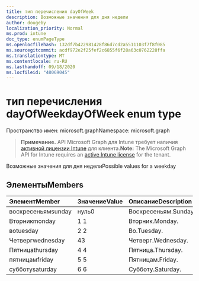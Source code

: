 ```yaml
---
title: тип перечисления dayOfWeek
description: Возможные значения для дня недели
author: dougeby
localization_priority: Normal
ms.prod: intune
doc_type: enumPageType
ms.openlocfilehash: 132df7b422981428f86d7cd2a5511103f7f8f085
ms.sourcegitcommit: acdf972e2f25fef2c6855f6f28a63c0762228ffa
ms.translationtype: MT
ms.contentlocale: ru-RU
ms.lasthandoff: 09/18/2020
ms.locfileid: "48069045"
---
```

# <a name="dayofweek-enum-type"></a><span data-ttu-id="e158e-103">тип перечисления dayOfWeek</span><span class="sxs-lookup"><span data-stu-id="e158e-103">dayOfWeek enum type</span></span>

<span data-ttu-id="e158e-104">Пространство имен: microsoft.graph</span><span class="sxs-lookup"><span data-stu-id="e158e-104">Namespace: microsoft.graph</span></span>

> <span data-ttu-id="e158e-105">**Примечание.** API Microsoft Graph для Intune требует наличия [активной лицензии Intune](https://go.microsoft.com/fwlink/?linkid=839381) для клиента.</span><span class="sxs-lookup"><span data-stu-id="e158e-105">**Note:** The Microsoft Graph API for Intune requires an [active Intune license](https://go.microsoft.com/fwlink/?linkid=839381) for the tenant.</span></span>

<span data-ttu-id="e158e-106">Возможные значения для дня недели</span><span class="sxs-lookup"><span data-stu-id="e158e-106">Possible values for a weekday</span></span>

## <a name="members"></a><span data-ttu-id="e158e-107">Элементы</span><span class="sxs-lookup"><span data-stu-id="e158e-107">Members</span></span>
|<span data-ttu-id="e158e-108">Элемент</span><span class="sxs-lookup"><span data-stu-id="e158e-108">Member</span></span>|<span data-ttu-id="e158e-109">Значение</span><span class="sxs-lookup"><span data-stu-id="e158e-109">Value</span></span>|<span data-ttu-id="e158e-110">Описание</span><span class="sxs-lookup"><span data-stu-id="e158e-110">Description</span></span>|
|:---|:---|:---|
|<span data-ttu-id="e158e-111">воскресеньям</span><span class="sxs-lookup"><span data-stu-id="e158e-111">sunday</span></span>|<span data-ttu-id="e158e-112">нуль</span><span class="sxs-lookup"><span data-stu-id="e158e-112">0</span></span>|<span data-ttu-id="e158e-113">Воскресеньям.</span><span class="sxs-lookup"><span data-stu-id="e158e-113">Sunday.</span></span>|
|<span data-ttu-id="e158e-114">Вторник</span><span class="sxs-lookup"><span data-stu-id="e158e-114">monday</span></span>|<span data-ttu-id="e158e-115">1 </span><span class="sxs-lookup"><span data-stu-id="e158e-115">1</span></span>|<span data-ttu-id="e158e-116">Вторник.</span><span class="sxs-lookup"><span data-stu-id="e158e-116">Monday.</span></span>|
|<span data-ttu-id="e158e-117">во</span><span class="sxs-lookup"><span data-stu-id="e158e-117">tuesday</span></span>|<span data-ttu-id="e158e-118">2 </span><span class="sxs-lookup"><span data-stu-id="e158e-118">2</span></span>|<span data-ttu-id="e158e-119">Во.</span><span class="sxs-lookup"><span data-stu-id="e158e-119">Tuesday.</span></span>|
|<span data-ttu-id="e158e-120">Четверг</span><span class="sxs-lookup"><span data-stu-id="e158e-120">wednesday</span></span>|<span data-ttu-id="e158e-121">4</span><span class="sxs-lookup"><span data-stu-id="e158e-121">3</span></span>|<span data-ttu-id="e158e-122">Четверг.</span><span class="sxs-lookup"><span data-stu-id="e158e-122">Wednesday.</span></span>|
|<span data-ttu-id="e158e-123">Пятница</span><span class="sxs-lookup"><span data-stu-id="e158e-123">thursday</span></span>|<span data-ttu-id="e158e-124">4 </span><span class="sxs-lookup"><span data-stu-id="e158e-124">4</span></span>|<span data-ttu-id="e158e-125">Пятница.</span><span class="sxs-lookup"><span data-stu-id="e158e-125">Thursday.</span></span>|
|<span data-ttu-id="e158e-126">пятницам</span><span class="sxs-lookup"><span data-stu-id="e158e-126">friday</span></span>|<span data-ttu-id="e158e-127">5 </span><span class="sxs-lookup"><span data-stu-id="e158e-127">5</span></span>|<span data-ttu-id="e158e-128">Пятницам.</span><span class="sxs-lookup"><span data-stu-id="e158e-128">Friday.</span></span>|
|<span data-ttu-id="e158e-129">субботу</span><span class="sxs-lookup"><span data-stu-id="e158e-129">saturday</span></span>|<span data-ttu-id="e158e-130">6 </span><span class="sxs-lookup"><span data-stu-id="e158e-130">6</span></span>|<span data-ttu-id="e158e-131">Субботу.</span><span class="sxs-lookup"><span data-stu-id="e158e-131">Saturday.</span></span>|









